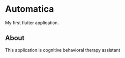 # Automatica

My first flutter application.

## About

This application is cognitive behavioral therapy assistant
